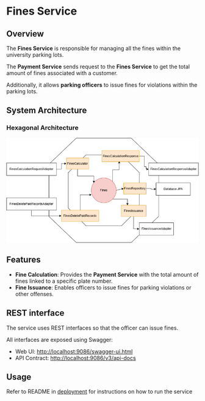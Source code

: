 # Fines Service

## Overview

The **Fines Service** is responsible for managing all the fines within the university parking lots.

The **Payment Service** sends request to the  **Fines Service** to get the total amount of fines associated with a
customer.

Additionally, it allows **parking officers** to issue fines for violations within the parking lots.

## System Architecture

### Hexagonal Architecture

![Hexagonal Architecture of Fines Service](Fines_hexagon.png)

## Features

- **Fine Calculation**: Provides the **Payment Service** with the total amount of fines linked to a specific plate
  number.
- **Fine Issuance**: Enables officers to issue fines for parking violations or other offenses.

## REST interface

The service uses REST interfaces so that the officer can issue fines.

All interfaces are exposed using Swagger:

- Web UI: [http://localhost:9086/swagger-ui.html](http://localhost:9086/swagger-ui.html)
- API Contract: [http://localhost:9086/v3/api-docs](http://localhost:9086/v3/api-docs)

## Usage

Refer to README in [deployment](../../deployment/README.md) for instructions on how to run the service